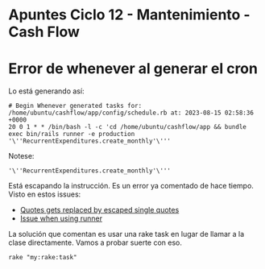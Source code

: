 # Apuntes Ciclo 12 - Mantenimiento - Cash Flow

# Error de whenever al generar el cron

Lo está generando así:

    # Begin Whenever generated tasks for: /home/ubuntu/cashflow/app/config/schedule.rb at: 2023-08-15 02:58:36 +0000
    20 0 1 * * /bin/bash -l -c 'cd /home/ubuntu/cashflow/app && bundle exec bin/rails runner -e production '\''RecurrentExpenditures.create_monthly'\'''

Notese:

    '\''RecurrentExpenditures.create_monthly'\'''

Está escapando la instrucción. Es un error ya comentado de hace tiempo. Visto en estos issues:

- [Quotes gets replaced by escaped single quotes](https://github.com/javan/whenever/issues/709)
- [Issue when using runner](https://github.com/javan/whenever/issues/816)

La solución que comentan es usar una rake task en lugar de llamar a la clase directamente. Vamos a probar suerte con eso.


    rake "my:rake:task"



